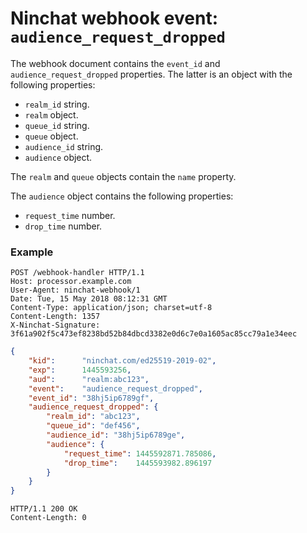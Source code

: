 # Ninchat webhook event: `audience_request_dropped`

The webhook document contains the `event_id` and `audience_request_dropped`
properties.  The latter is an object with the following properties:

- `realm_id` string.
- `realm` object.
- `queue_id` string.
- `queue` object.
- `audience_id` string.
- `audience` object.

The `realm` and `queue` objects contain the `name` property.

The `audience` object contains the following properties:

- `request_time` number.
- `drop_time` number.


### Example

```
POST /webhook-handler HTTP/1.1
Host: processor.example.com
User-Agent: ninchat-webhook/1
Date: Tue, 15 May 2018 08:12:31 GMT
Content-Type: application/json; charset=utf-8
Content-Length: 1357
X-Ninchat-Signature: 3f61a902f5c473ef8238bd52b84dbcd3382e0d6c7e0a1605ac85cc79a1e34eec
```

```json
{
    "kid":      "ninchat.com/ed25519-2019-02",
    "exp":      1445593256,
    "aud":      "realm:abc123",
    "event":    "audience_request_dropped",
    "event_id": "38hj5ip6789gf",
    "audience_request_dropped": {
        "realm_id": "abc123",
        "queue_id": "def456",
        "audience_id": "38hj5ip6789ge",
        "audience": {
            "request_time": 1445592871.785086,
            "drop_time":    1445593982.896197
        }
    }
}
```

```
HTTP/1.1 200 OK
Content-Length: 0
```
